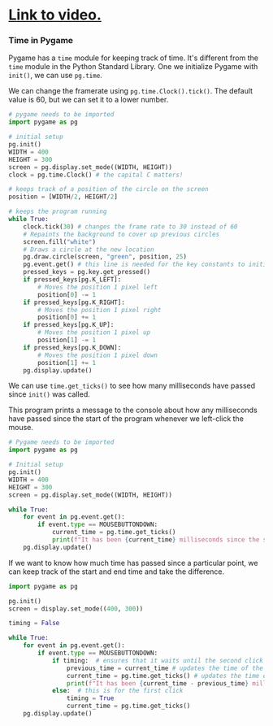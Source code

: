 # [Link to video.](https://www.youtube.com/watch?v=QDDmtcEBt50&list=PLVD25niNi0BnsKwMvXId8jFMXxC1wUbko)

### Time in Pygame

Pygame has a `time` module for keeping track of time. It's different from the `time` module in the Python Standard Library. One we initialize Pygame with `init()`, we can use `pg.time`.


We can change the framerate using `pg.time.Clock().tick()`. The default value is 60, but we can set it to a lower number.

```python
# pygame needs to be imported
import pygame as pg

# initial setup
pg.init()
WIDTH = 400
HEIGHT = 300
screen = pg.display.set_mode((WIDTH, HEIGHT))
clock = pg.time.Clock() # the capital C matters!

# keeps track of a position of the circle on the screen
position = [WIDTH/2, HEIGHT/2]

# keeps the program running
while True:
    clock.tick(30) # changes the frame rate to 30 instead of 60
    # Repaints the background to cover up previous circles
    screen.fill("white")
    # Draws a circle at the new location
    pg.draw.circle(screen, "green", position, 25)
    pg.event.get() # this line is needed for the key constants to initiate
    pressed_keys = pg.key.get_pressed()
    if pressed_keys[pg.K_LEFT]:
        # Moves the position 1 pixel left
        position[0] -= 1
    if pressed_keys[pg.K_RIGHT]:
        # Moves the position 1 pixel right
        position[0] += 1
    if pressed_keys[pg.K_UP]:
        # Moves the position 1 pixel up
        position[1] -= 1
    if pressed_keys[pg.K_DOWN]:
        # Moves the position 1 pixel down
        position[1] += 1
    pg.display.update()
```

We can use `time.get_ticks()` to see how many milliseconds have passed since `init()` was called. 

This program prints a message to the console about how any milliseconds have passed since the start of the program whenever we left-click the mouse.

```python
# Pygame needs to be imported
import pygame as pg

# Initial setup
pg.init()
WIDTH = 400
HEIGHT = 300
screen = pg.display.set_mode((WIDTH, HEIGHT))

while True:
    for event in pg.event.get():
        if event.type == MOUSEBUTTONDOWN:
            current_time = pg.time.get_ticks()
            print(f"It has been {current_time} milliseconds since the start of the program.")
    pg.display.update()
```

If we want to know how much time has passed since a particular point, we can keep track of the start and end time and take the difference.

```python
import pygame as pg

pg.init()
screen = display.set_mode((400, 300))

timing = False

while True:
    for event in pg.event.get():
        if event.type == MOUSEBUTTONDOWN:
            if timing:  # ensures that it waits until the second click
                previous_time = current_time # updates the time of the second most current click
                current_time = pg.time.get_ticks() # updates the time of the current click
                print(f"It has been {current_time - previous_time} milliseconds since your last click.")
            else:  # this is for the first click
                timing = True
                current_time = pg.time.get_ticks() 
    pg.display.update()
```
